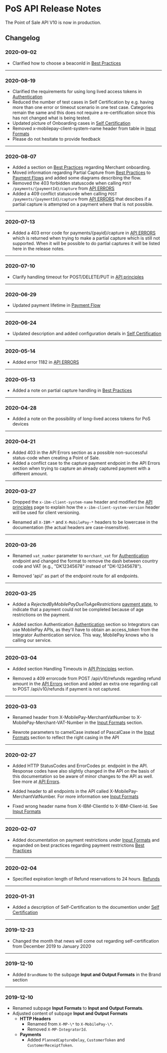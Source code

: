 # <a name="release_notes"></a>PoS API Release Notes

The Point of Sale API V10 is now in production.

## Changelog

### 2020-09-02
- Clarified how to choose a beaconId in  [Best Practices](best_practices#choosing_a_beaconid)  

---
### 2020-08-19
- Clarified the requirements for using long lived access tokens in [Authentication](pos_integratorauthentication)  
- Reduced the number of test cases in Self Certification by e.g. having more than one error or timeout scenario in one test case. Categories remain the same and this does not require a re-certification since this has not changed what is being tested.
- Updated picture of Onboarding cases in [Self Certification](self_certification)
- Removed x-mobilepay-client-system-name header from table in [Input Formats](input_formats)
- Please do not hesitate to provide feedback

---
### 2020-08-07

- Added a section on [Best Practices](best_practices) regarding Merchant onboarding.
- Moved information regarding Partial Capture from [Best Practices](best_practices) to [Payment Flows](payment_flows#partial_capture) and added some diagrams describing the flow.
- Removed the 403 forbidden statuscode when calling ``POST /payments/{paymentId}/capture`` from [API ERRORS](endpoint_errors)
- Added a 409 conflict statuscode when calling ``POST /payments/{paymentId}/capture`` from [API ERRORS](endpoint_errors) that descibes if a partial capture is attempted on a payment where that is not possible.

---
### 2020-07-13

- Added a 403 error code for payments/{payid}/capture in [API ERRORS](endpoint_errors) which is returned when trying to make a partial capture which is still not supported. When it will be possible to do partial captures it will be listed here in the release notes.

---
### 2020-07-10

- Clarify handling timeout for POST/DELETE/PUT in [API principles](api_principles#error_handling)

---
### 2020-06-29

- Updated payment lifetime in [Payment Flow](payment_flows#payment_flow)

---
### 2020-06-24

- Updated description and added configuration details in [Self Certification](self_certification)

---
### 2020-05-14

- Added error 1182 in [API ERRORS](endpoint_errors)

---
### 2020-05-13

- Added a note on partial capture handling in [Best Practices](best_practices)

---
### 2020-04-28

- Added a note on the possibility of long-lived access tokens for PoS devices

---
### 2020-04-21

- Added 403 in the API Errors section as a possible non-successful status-code when creating a Point of Sale.
- Added a conflict case to the capture payment endpoint in the API Errors section when trying to capture an already captured payment with a different amount.

---

### 2020-03-27

- Dropped the `x-ibm-client-system-name` header and modified the [API principles](api_principles) page to explain how the `x-ibm-client-system-version` header will be used for client versioning.

- Renamed all `X-IBM-*` and `X-MobilePay-*` headers to be lowercase in the documentation (the actual headers are case-insensitive).

---

### 2020-03-26

- Renamed `vat_number` parameter to `merchant_vat` for [Authentication](pos_integratorauthentication) endpoint and changed the format to remove the dash between country code and VAT (e.g., "DK12345678" instead of "DK-12345678"). 

- Removed 'api/' as part of the endpoint route for all endpoints.

---

### 2020-03-25

- Added a *RejectedByMobilePayDueToAgeRestrictions* [payment state](payment_flows#payment_flow_states), to indicate that a payment could not be completed because of age restrictions on the payment. 

- Added section Authentication  [Authentication](pos_integratorauthentication) section so Integrators can use MobilePay APIs, as they'll have to obtain an access_token from the Integrator Authentication service. This way, MobilePay knows who is calling our service.


---

### 2020-03-04

- Added section Handling Timeouts in [API Principles](api_principles) section.

- Removed a 409 errorcode from POST /api/v10/refunds regarding refund amount in the [API Errors](endpoint_errors) section and added an extra one regarding call to POST /api/v10/refunds if payment is not captured.

---

### 2020-03-03

- Renamed header from X-MobilePay-MerchantVatNumber to X-MobilePay-Merchant-VAT-Number in the [Input Formats](input_formats) section.

- Rewrote parameters to camelCase instead of PascalCase in the [Input Formats](input_formats) section to reflect the right casing in the API

---
### 2020-02-27

- Added HTTP StatusCodes and ErrorCodes pr. endpoint in the API. Response codes have also slightly changed in the API on the basis of this documentation so be aware of minor changes to the API as well. See more at [API Errors](endpoint_errors).

- Added header to all endpoints in the API called X-MobilePay-MerchantVatNumber. For more information see [Input Formats](input_formats#HTTP_Headers)

- Fixed wrong header name from X-IBM-ClientId to X-IBM-Client-Id. See [Input Formats](input_formats#HTTP_Headers)

---
### 2020-02-07

- Added documentation on payment restrictions under [Input Formats](input_formats#payment_restrictions) and expanded on best practices regarding payment restrictions [Best Practices](best_practices)

---
### 2020-02-04

- Specified expiration length of Refund reservations to 24 hours. [Refunds](payment_flows#refunds)

---
### 2020-01-31

- Added a description of Self-Certification to the documention under [Self Certification](self_certification)

---

### 2019-12-23

- Changed the month that news will come out regarding self-certification from December 2019 to January 2020

---

### 2019-12-10

- Added `BrandName` to the subpage **Input and Output Formats** in the Brand section

---

### 2019-12-10

- Renamed subpage **Input Formats** to **Input and Output Formats**.
- Adjusted content of subpage **Input and Output Formats**
  - **HTTP Headers**
    - Renamed from `X-MP-\*` to `X-MobilePay-\*`.
    - Removed `X-MP-IntegratorId`.
  - **Payments**
    - Added `PlannedCaptureDelay`, `CustomerToken` and `CustomerReceiptToken`.
